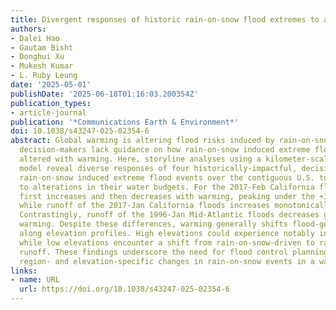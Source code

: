 ```yaml
---
title: Divergent responses of historic rain-on-snow flood extremes to a warmer climate
authors:
- Dalei Hao
- Gautam Bisht
- Donghui Xu
- Mukesh Kumar
- L. Ruby Leung
date: '2025-05-01'
publishDate: '2025-06-18T01:16:03.200354Z'
publication_types:
- article-journal
publication: '*Communications Earth & Environment*'
doi: 10.1038/s43247-025-02354-6
abstract: Global warming is altering flood risks induced by rain-on-snow events. However,
  decision-makers lack guidance on how rain-on-snow induced extreme floods could be
  altered with warming. Here, storyline analyses using a kilometer-scale land surface
  model reveal diverse responses of four historically-impactful, decision-relevant
  rain-on-snow induced extreme flood events over the contiguous U.S. to warming, due
  to alterations in their water budgets. For the 2017-Feb California floods, runoff
  first increases and then decreases with warming, peaking under the +3þinspaceK scenario,
  while runoff of the 2017-Jan California floods increases monotonically by ~53%/K.
  Contrastingly, runoff of the 1996-Jan Mid-Atlantic floods decreases gradually with
  warming. Despite these differences, warming generally shifts flood-generating regimes
  along elevation profiles. High elevations could experience notably increased runoff,
  while low elevations encounter a shift from rain-on-snow-driven to rainfall-dominated
  runoff. These findings underscore the need for flood control planning to quantify
  region- and elevation-specific changes in rain-on-snow events in a warmer climate.
links:
- name: URL
  url: https://doi.org/10.1038/s43247-025-02354-6
---
```

